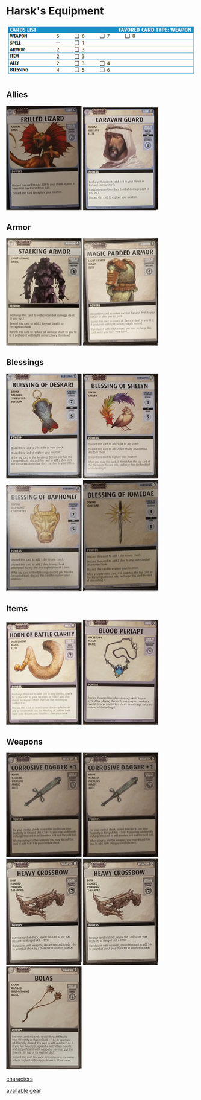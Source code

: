 # Harsk's Equipment
![a](../p1/H3.PNG)

## Allies
<img src="https://github.com/barry4356/PACG_Cards/blob/main/WoTR/Allies/FrilledLizard.png" alt="FrilledLizard" width="200"/> <img src="https://github.com/barry4356/PACG_Cards/blob/main/WoTR/Allies/CaravanGuard.png" alt="CaravanGuard" width="200"/>

## Armor
<img src="https://github.com/barry4356/PACG_Cards/blob/main/WoTR/Armor/StalkingArmor.png" alt="StalkingArmor" width="200"/> <img src="https://github.com/barry4356/PACG_Cards/blob/main/WoTR/Armor/MagicPaddedArmor.png" alt="MagicPaddedArmor" width="200"/>

## Blessings
<img src="https://github.com/barry4356/PACG_Cards/blob/main/WoTR/Blessings/BlessingOfDeskari.png" alt="BlessingOfDeskari" width="200"/> <img src="https://github.com/barry4356/PACG_Cards/blob/main/WoTR/Blessings/BlessingOfShelyn.png" alt="BlessingOfShelyn" width="200"/> <img src="https://github.com/barry4356/PACG_Cards/blob/main/WoTR/Blessings/BlessingOfBaphomet.png" alt="BlessingOfBaphomet" width="200"/> <img src="https://github.com/barry4356/PACG_Cards/blob/main/WoTR/Blessings/BlessingOfIomedae.png" alt="BlessingOfIomedae" width="200"/>

## Items
<img src="https://github.com/barry4356/PACG_Cards/blob/main/WoTR/Items/HornOfBattleClarity.png" alt="HornOfBattleClarity" width="200"/> <img src="https://github.com/barry4356/PACG_Cards/blob/main/WoTR/Items/BloodPeriapt.png" alt="BloodPeriapt" width="200"/>

## Weapons
<img src="https://github.com/barry4356/PACG_Cards/blob/main/WoTR/Weapons/CorrosiveDagger.png" alt="CorrosiveDagger" width="200"/> <img src="https://github.com/barry4356/PACG_Cards/blob/main/WoTR/Weapons/CorrosiveDagger.png" alt="CorrosiveDagger" width="200"/> <img src="https://github.com/barry4356/PACG_Cards/blob/main/WoTR/Weapons/HeavyCrossbow.png" alt="HeavyCrossbow" width="200"/> <img src="https://github.com/barry4356/PACG_Cards/blob/main/WoTR/Weapons/HeavyCrossbow.png" alt="HeavyCrossbow" width="200"/> <img src="https://github.com/barry4356/PACG_Cards/blob/main/WoTR/Weapons/Bolas.png" alt="Bolas" width="200"/>

[characters](../p1/characters.md#characters)

[available gear](available_loot.md#available-gear)
